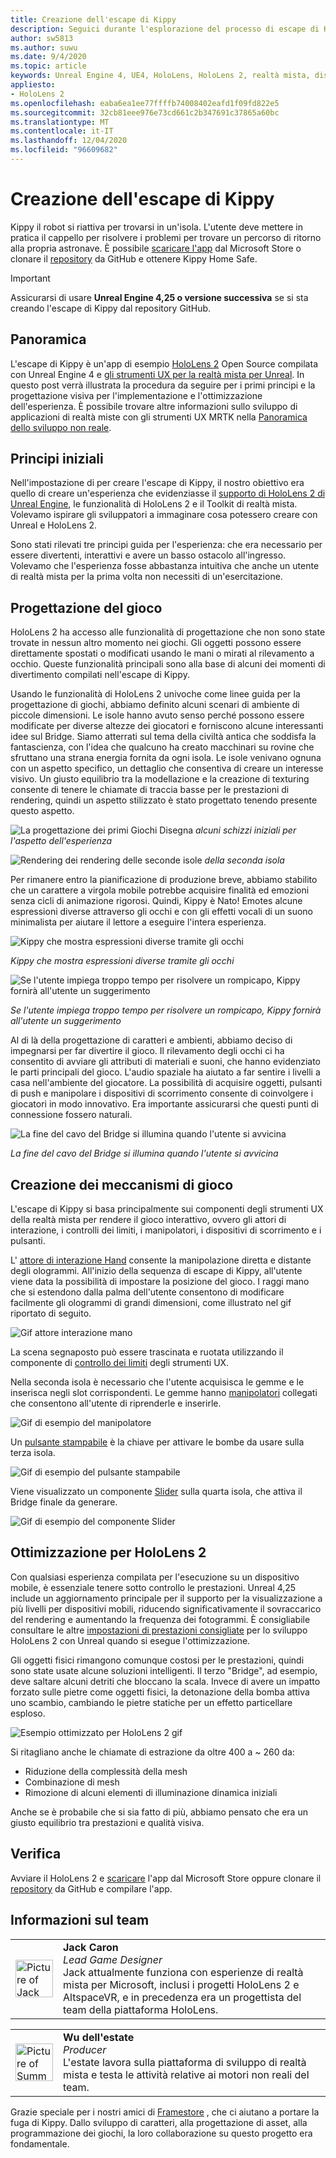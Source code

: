 ```yaml
---
title: Creazione dell'escape di Kippy
description: Seguici durante l'esplorazione del processo di escape di Kippy per HoloLens 2 in Unreal Engine.
author: sw5813
ms.author: suwu
ms.date: 9/4/2020
ms.topic: article
keywords: Unreal Engine 4, UE4, HoloLens, HoloLens 2, realtà mista, distribuzione su dispositivo, PC, documentazione, auricolare realtà mista, headset di realtà mista di Windows, auricolare della realtà virtuale
appliesto:
- HoloLens 2
ms.openlocfilehash: eaba6ea1ee77ffffb74008402eafd1f09fd822e5
ms.sourcegitcommit: 32cb81eee976e73cd661c2b347691c37865a60bc
ms.translationtype: MT
ms.contentlocale: it-IT
ms.lasthandoff: 12/04/2020
ms.locfileid: "96609682"
---
```

# <a name="the-making-of-kippys-escape"></a>Creazione dell'escape di Kippy

Kippy il robot si riattiva per trovarsi in un'isola. L'utente deve mettere in pratica il cappello per risolvere i problemi per trovare un percorso di ritorno alla propria astronave. È possibile [scaricare l'app](https://www.microsoft.com/p/kippys-escape/9nbd7gl86vkd) dal Microsoft Store o clonare il [repository](https://github.com/microsoft/MixedReality-Unreal-KippysEscape) da GitHub e ottenere Kippy Home Safe.  

> [!IMPORTANT]
> Assicurarsi di usare **Unreal Engine 4,25 o versione successiva** se si sta creando l'escape di Kippy dal repository GitHub.

## <a name="overview"></a>Panoramica

L'escape di Kippy è un'app di esempio [HoloLens 2](https://docs.microsoft.com/hololens/hololens2-hardware) Open Source compilata con Unreal Engine 4 e [gli strumenti UX per la realtà mista per Unreal](https://github.com/microsoft/MixedReality-UXTools-Unreal). In questo post verrà illustrata la procedura da seguire per i primi principi e la progettazione visiva per l'implementazione e l'ottimizzazione dell'esperienza. È possibile trovare altre informazioni sullo sviluppo di applicazioni di realtà miste con gli strumenti UX MRTK nella [Panoramica dello sviluppo non reale](unreal-development-overview.md).

## <a name="first-principles"></a>Principi iniziali 

Nell'impostazione di per creare l'escape di Kippy, il nostro obiettivo era quello di creare un'esperienza che evidenziasse il [supporto di HoloLens 2 di Unreal Engine](https://docs.unrealengine.com/Platforms/AR/HoloLens2/index.html), le funzionalità di HoloLens 2 e il Toolkit di realtà mista. Volevamo ispirare gli sviluppatori a immaginare cosa potessero creare con Unreal e HoloLens 2.  

Sono stati rilevati tre principi guida per l'esperienza: che era necessario per essere divertenti, interattivi e avere un basso ostacolo all'ingresso. Volevamo che l'esperienza fosse abbastanza intuitiva che anche un utente di realtà mista per la prima volta non necessiti di un'esercitazione.  

## <a name="designing-the-game"></a>Progettazione del gioco 

HoloLens 2 ha accesso alle funzionalità di progettazione che non sono state trovate in nessun altro momento nei giochi. Gli oggetti possono essere direttamente spostati o modificati usando le mani o mirati al rilevamento a occhio. Queste funzionalità principali sono alla base di alcuni dei momenti di divertimento compilati nell'escape di Kippy.  

Usando le funzionalità di HoloLens 2 univoche come linee guida per la progettazione di giochi, abbiamo definito alcuni scenari di ambiente di piccole dimensioni. Le isole hanno avuto senso perché possono essere modificate per diverse altezze dei giocatori e forniscono alcune interessanti idee sul Bridge. Siamo atterrati sul tema della civiltà antica che soddisfa la fantascienza, con l'idea che qualcuno ha creato macchinari su rovine che sfruttano una strana energia fornita da ogni isola. Le isole venivano ognuna con un aspetto specifico, un dettaglio che consentiva di creare un interesse visivo. Un giusto equilibrio tra la modellazione e la creazione di texturing consente di tenere le chiamate di traccia basse per le prestazioni di rendering, quindi un aspetto stilizzato è stato progettato tenendo presente questo aspetto. 

![La progettazione dei primi Giochi Disegna ](images/kippys-escape/kippys-escape-img-01.png)
 *alcuni schizzi iniziali per l'aspetto dell'esperienza*

![Rendering dei rendering delle seconde isole ](images/kippys-escape/kippys-escape-img-02.png)
 *della seconda isola*

Per rimanere entro la pianificazione di produzione breve, abbiamo stabilito che un carattere a virgola mobile potrebbe acquisire finalità ed emozioni senza cicli di animazione rigorosi. Quindi, Kippy è Nato! Emotes alcune espressioni diverse attraverso gli occhi e con gli effetti vocali di un suono minimalista per aiutare il lettore a eseguire l'intera esperienza. 

![Kippy che mostra espressioni diverse tramite gli occhi](images/kippys-escape/kippys-escape-img-03.gif)

*Kippy che mostra espressioni diverse tramite gli occhi*

![Se l'utente impiega troppo tempo per risolvere un rompicapo, Kippy fornirà all'utente un suggerimento](images/kippys-escape/kippys-escape-img-04.gif)

*Se l'utente impiega troppo tempo per risolvere un rompicapo, Kippy fornirà all'utente un suggerimento*

Al di là della progettazione di caratteri e ambienti, abbiamo deciso di impegnarsi per far divertire il gioco. Il rilevamento degli occhi ci ha consentito di avviare gli attributi di materiali e suoni, che hanno evidenziato le parti principali del gioco. L'audio spaziale ha aiutato a far sentire i livelli a casa nell'ambiente del giocatore. La possibilità di acquisire oggetti, pulsanti di push e manipolare i dispositivi di scorrimento consente di coinvolgere i giocatori in modo innovativo. Era importante assicurarsi che questi punti di connessione fossero naturali. 

![La fine del cavo del Bridge si illumina quando l'utente si avvicina](images/kippys-escape/kippys-escape-img-05.gif)

*La fine del cavo del Bridge si illumina quando l'utente si avvicina*

## <a name="building-the-game-mechanics"></a>Creazione dei meccanismi di gioco 

L'escape di Kippy si basa principalmente sui componenti degli strumenti UX della realtà mista per rendere il gioco interattivo, ovvero gli attori di interazione, i controlli dei limiti, i manipolatori, i dispositivi di scorrimento e i pulsanti.   

L' [attore di interazione Hand](https://microsoft.github.io/MixedReality-UXTools-Unreal/version/public/0.9.x/Docs/HandInteraction.html) consente la manipolazione diretta e distante degli ologrammi. All'inizio della sequenza di escape di Kippy, all'utente viene data la possibilità di impostare la posizione del gioco. I raggi mano che si estendono dalla palma dell'utente consentono di modificare facilmente gli ologrammi di grandi dimensioni, come illustrato nel gif riportato di seguito.  

![Gif attore interazione mano](images/kippys-escape/kippys-escape-img-06.gif)

La scena segnaposto può essere trascinata e ruotata utilizzando il componente di [controllo dei limiti](https://microsoft.github.io/MixedReality-UXTools-Unreal/version/public/0.9.x/Docs/BoundsControl.html) degli strumenti UX.  

Nella seconda isola è necessario che l'utente acquisisca le gemme e le inserisca negli slot corrispondenti. Le gemme hanno [manipolatori](https://microsoft.github.io/MixedReality-UXTools-Unreal/version/public/0.9.x/Docs/Manipulator.html) collegati che consentono all'utente di riprenderle e inserirle. 

![Gif di esempio del manipolatore](images/kippys-escape/kippys-escape-img-07.gif)

Un [pulsante stampabile](https://microsoft.github.io/MixedReality-UXTools-Unreal/version/public/0.9.x/Docs/PressableButton.html) è la chiave per attivare le bombe da usare sulla terza isola.  

![Gif di esempio del pulsante stampabile](images/kippys-escape/kippys-escape-img-08.gif)

Viene visualizzato un componente [Slider](https://microsoft.github.io/MixedReality-UXTools-Unreal/version/public/0.9.x/Docs/PinchSlider.html) sulla quarta isola, che attiva il Bridge finale da generare.  

![Gif di esempio del componente Slider](images/kippys-escape/kippys-escape-img-09.gif) 

## <a name="optimizing-for-hololens-2"></a>Ottimizzazione per HoloLens 2 

Con qualsiasi esperienza compilata per l'esecuzione su un dispositivo mobile, è essenziale tenere sotto controllo le prestazioni. Unreal 4,25 include un aggiornamento principale per il supporto per la visualizzazione a più livelli per dispositivi mobili, riducendo significativamente il sovraccarico del rendering e aumentando la frequenza dei fotogrammi. È consigliabile consultare le altre [impostazioni di prestazioni consigliate](performance-recommendations-for-unreal.md) per lo sviluppo HoloLens 2 con Unreal quando si esegue l'ottimizzazione.  

Gli oggetti fisici rimangono comunque costosi per le prestazioni, quindi sono state usate alcune soluzioni intelligenti. Il terzo "Bridge", ad esempio, deve saltare alcuni detriti che bloccano la scala. Invece di avere un impatto forzato sulle pietre come oggetti fisici, la detonazione della bomba attiva uno scambio, cambiando le pietre statiche per un effetto particellare esploso. 

![Esempio ottimizzato per HoloLens 2 gif](images/kippys-escape/kippys-escape-img-10.gif) 

Si ritagliano anche le chiamate di estrazione da oltre 400 a ~ 260 da: 
* Riduzione della complessità della mesh
* Combinazione di mesh
* Rimozione di alcuni elementi di illuminazione dinamica iniziali

Anche se è probabile che si sia fatto di più, abbiamo pensato che era un giusto equilibrio tra prestazioni e qualità visiva.  

## <a name="try-it-out"></a>Verifica 

Avviare il HoloLens 2 e [scaricare](https://www.microsoft.com/p/kippys-escape/9nbd7gl86vkd) l'app dal Microsoft Store oppure clonare il [repository](https://github.com/microsoft/MixedReality-Unreal-KippysEscape) da GitHub e compilare l'app.  

## <a name="about-the-team"></a>Informazioni sul team

<table style="border-collapse:collapse" padding-left="0px">
<tr>
<td style="border-style: none" width="60"><img alt="Picture of Jack Caron" width="60" height="60" src="images/kippys-escape/jack-caron.jpg"></td>
<td style="border-style: none"><b>Jack Caron</b><br><i>Lead Game Designer</i><br>Jack attualmente funziona con esperienze di realtà mista per Microsoft, inclusi i progetti HoloLens 2 e AltspaceVR, e in precedenza era un progettista del team della piattaforma HoloLens.</td>
</tr>
</table>

<table style="border-collapse:collapse" padding-left="0px">
<tr>
<td style="border-style: none" width="60"><img alt="Picture of Summer Wu" width="60" height="60" src="images/kippys-escape/summer-wu.jpg"></td>
<td style="border-style: none"><b>Wu dell'estate</b><br><i>Producer</i><br>L'estate lavora sulla piattaforma di sviluppo di realtà mista e testa le attività relative ai motori non reali del team.</td>
</tr>
</table>

Grazie speciale per i nostri amici di [Framestore](https://www.framestore.com/) , che ci aiutano a portare la fuga di Kippy. Dallo sviluppo di caratteri, alla progettazione di asset, alla programmazione dei giochi, la loro collaborazione su questo progetto era fondamentale.  